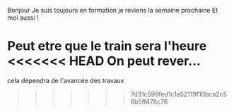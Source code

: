 Bonjour
Je suis toujours en formation
je reviens la semaine prochaine
Et moi aussi !

Peut etre que le train sera l'heure
<<<<<<< HEAD
On peut rever...
=======

cela dépendra de l'avancée des travaux
>>>>>>> 7d31c599fed1c1a52119f10bca2c56b5ff478c76
